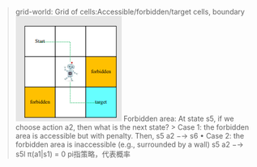 


> grid-world: Grid of cells:Accessible/forbidden/target cells, boundary![](/imgs/2023-07-06/8A6WD3XYNBiZVMYb.png)
> Forbidden area: At state s5, if we choose action a2, then what is the next state?
	> Case 1: the forbidden area is accessible but with penalty. Then, 
				s5 a2 −→ s6 
	• Case 2: the forbidden area is inaccessible (e.g., surrounded by a wall)
					s5 a2 −→ s5l
π(a1|s1) = 0  pi指策略，代表概率
<!--stackedit_data:
eyJoaXN0b3J5IjpbLTE4OTU3OTAzNjJdfQ==
-->
